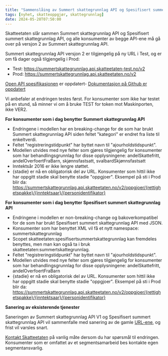 ```yaml
---
title: "Sammenslåing av Summert skattegrunnlag API og Spesifisert summert skattegrunnlag API"
tags: [nyhet, skatteoppgjør, skattegrunnlag]
date: 2024-05-28T07:50:00
---
```


Skatteetaten slår sammen Summert skattegrunnlag API og Spesifisert summert skattegrunnlag API, og alle konsumenter av begge API-ene må gå over på versjon 2 av Summert skattegrunnlag API.  

Summert skattegrunnlag API versjon 2 er tilgjengelig på ny URL i Test, og er om få dager også tilgjengelig i Prod: 
- Test: https://summertskattegrunnlag.api.skatteetaten-test.no/v2
- Prod: https://summertskattegrunnlag.api.skatteetaten.no/v2

[Open API spesifikasjonen](https://app.swaggerhub.com/apis/skatteetaten/summert-skattegrunnlag-api/2.0.0) er oppdatert-
[Dokumentasjon på Github er oppdatert](../api/summertskattegrunnlag)

Vi anbefaler at endringen testes først. For konsumenter som ikke har testet på en stund, så minner vi om å bruke TEST for token mot Maskinporten, ikke VER2.

**For konsumenter som i dag benytter Summert skattegrunnlag API**

- Endringene i modellen har en breaking-change for de som har brukt Summert skattegrunnlag API siden feltet "kategori" er endret fra liste til enkeltverdi.
- Feltet "registreringstidpunkt" har byttet navn til "ajourholdstidspunkt".
- Modellen utvides med nye felter som gjøres tilgjengelig for konsumenter som har behandlingsgrunnlag for disse opplysningene: andelSkattefritt, andelOverfoertFraBarn, skjønnsfastsatt, svalbardSkjønnsfastsatt
- Inntektsår 2016 er ikke lengre støttet.
- {stadie} er nå en obligatorisk del av URL. Konsumenter som hittil ikke har oppgitt stadie skal benytte stadie "oppgjoer". Eksempel på sti i Prod blir da: https://summertskattegrunnlag.api.skatteetaten.no/v2/oppgjoer/{rettighetspakke}/{inntektsaar}/{personidentifikator}

**For konsumenter som i dag benytter Spesifisert summert skattegrunnlag API**

- Endringene i modellen er non-breaking-change og bakoverkompatibel for de som har brukt Spesifisert summert skattegrunnlag API med JSON.
- Konsumenter som har benyttet XML vil få et nytt namespace: summertskattegrunnlag
- Scopet skatteetaten:spesifisertsummertskattegrunnlag kan fremdeles benyttes, men man kan også ta i bruk skatteetaten:summertskattegrunnlag.
- Feltet "registreringstidpunkt" har byttet navn til "ajourholdstidspunkt".
- Modellen utvides med nye felter som gjøres tilgjengelig for konsumenter som har behandlingsgrunnlag for disse opplysningene: andelSkattefritt, andelOverfoertFraBarn
- {stadie} er nå en obligatorisk del av URL. Konsumenter som hittil ikke har oppgitt stadie skal benytte stadie "oppgjoer". Eksempel på sti i Prod blir da: https://summertskattegrunnlag.api.skatteetaten.no/v2/oppgjoer/{rettighetspakke}/{inntektsaar}/{personidentifikator}
 
**Sanering av eksisterende tjenester**

Saneringen av Summert skattegrunnlag API V1 og Spesifisert summert skattegrunnlag API vil sammenfalle med sanering av de gamle [URL-ene](https://skatteetaten.github.io/api-dokumentasjon/om/url), og frist vil varsles snart.


[Kontakt Skatteetaten](https://www.skatteetaten.no/deling/kontakt/) på vanlig måte dersom du har spørsmål til endringen. Konsumenter som er omfattet av et segmentsamarbeid bes kontakte egen segmentansvarlig.
